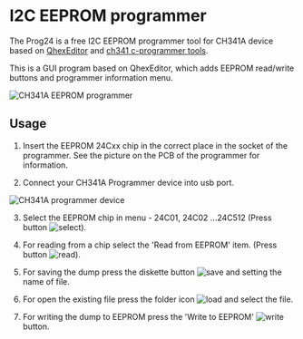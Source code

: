 # I2C EEPROM programmer

The Prog24 is a free I2C EEPROM programmer tool for CH341A device based on [QhexEditor](https://github.com/qingfengxia/qhexedit) and
[ch341 c-programmer tools](https://github.com/command-tab/ch341eeprom).

This is a GUI program based on QhexEditor, which adds EEPROM read/write buttons and programmer information menu.

![CH341A EEPROM programmer](https://github.com/bigbigmdm/QT-CH341A-LINUX-PROGRAMMER/raw/main/screenshot/prog24.gif)

## Usage

1. Insert the EEPROM 24Cxx chip in the correct place in the socket of the programmer. See the picture on the PCB of the programmer for information.

2. Connect your CH341A Programmer device into usb port.

![CH341A programmer device](https://github.com/bigbigmdm/QT-CH341A-LINUX-PROGRAMMER/raw/main/screenshot/ch341_to_form_150_150.png)

3. Select the EEPROM chip in menu - 24C01, 24C02 ...24C512 (Press button ![select](https://github.com/bigbigmdm/QT-CH341A-LINUX-PROGRAMMER/raw/main/screenshot/chip_type.png)).

4. For reading from a chip select the 'Read from EEPROM' item. (Press button ![read](https://github.com/bigbigmdm/QT-CH341A-LINUX-PROGRAMMER/raw/main/screenshot/read.png)).

5. For saving the dump press the diskette button ![save](https://github.com/bigbigmdm/QT-CH341A-LINUX-PROGRAMMER/raw/main/screenshot/save.png)  and setting the name of file.

6. For open the existing file press the folder icon ![load](https://github.com/bigbigmdm/QT-CH341A-LINUX-PROGRAMMER/raw/main/screenshot/open.png)   and select the file.

7. For writing the dump to EEPROM press the 'Write to EEPROM' ![write](https://github.com/bigbigmdm/QT-CH341A-LINUX-PROGRAMMER/raw/main/screenshot/write.png) button.
